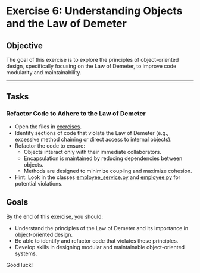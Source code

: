 # Exercise 6: Understanding Objects and the Law of Demeter

## Objective
The goal of this exercise is to explore the principles of object-oriented design, specifically focusing on the Law of Demeter, to improve code modularity and maintainability.

---

## Tasks

### Refactor Code to Adhere to the Law of Demeter
- Open the files in [exercises](./exercises/).
- Identify sections of code that violate the Law of Demeter (e.g., excessive method chaining or direct access to internal objects).
- Refactor the code to ensure:
  - Objects interact only with their immediate collaborators.
  - Encapsulation is maintained by reducing dependencies between objects.
  - Methods are designed to minimize coupling and maximize cohesion.
- Hint: Look in the classes [employee_service.py](./exercises/services/employee_service.py) and [employee.py](./exercises/entities/employee.py) for potential violations.

## Goals
By the end of this exercise, you should:
- Understand the principles of the Law of Demeter and its importance in object-oriented design.
- Be able to identify and refactor code that violates these principles.
- Develop skills in designing modular and maintainable object-oriented systems.

Good luck!
